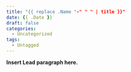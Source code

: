 ```yaml
---
title: "{{ replace .Name "-" " " | title }}"
date: {{ .Date }}
draft: false
categories:
  - Uncategorized
tags:
  - Untagged
---
```


**Insert Lead paragraph here.**